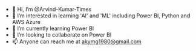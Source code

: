 - 👋 Hi, I’m @Arvind-Kumar-Times
- 👀 I’m interested in learning 'AI' and 'ML' including Power BI, Python and AWS Azure
- 🌱 I’m currently learning Power BI
- 💞️ I’m looking to collaborate on Power BI
- 📫 Anyone can reach me at akymg1980@gmail.com
